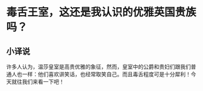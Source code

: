# 毒舌王室，这还是我认识的优雅英国贵族吗？

## 小译说
  许多人认为，温莎皇室是高贵优雅的象征，然而，皇室中的公爵和贵妇们跟我们普通人也一样：他们喜欢讲笑话，也经常取笑自己。而且毒舌程度可是十分犀利！今天就往我们来看一下吧！


